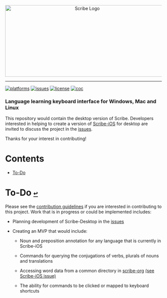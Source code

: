 <div align="center">
  <a href="https://github.com/scribe-org/Scribe-Desktop"><img src="https://raw.githubusercontent.com/scribe-org/Organization/main/logo/ScribeAppLogo.png" width=512 height=230 alt="Scribe Logo"></a>
</div>

---

[![platforms](https://img.shields.io/badge/platforms-Windows%20│%20macOS%20│%20Linux-999999.svg)](https://github.com/scribe-org/Scribe-Desktop)
[![issues](https://img.shields.io/github/issues/scribe-org/Scribe-Desktop)](https://github.com/scribe-org/Scribe-Desktop/issues)
[![license](https://img.shields.io/github/license/scribe-org/Scribe-Desktop.svg)](https://github.com/scribe-org/Scribe-Desktop/blob/main/LICENSE.txt)
[![coc](https://img.shields.io/badge/coc-Contributor%20Covenant-ff69b4.svg)](https://github.com/scribe-org/Scribe-Desktop/blob/main/.github/CODE_OF_CONDUCT.md)

<!-- Also available on [Android](https://github.com/scribe-org/Scribe-Android) and [iOS](https://github.com/scribe-org/Scribe-iOS). -->

### Language learning keyboard interface for Windows, Mac and Linux

This repository would contain the desktop version of Scribe. Developers interested in helping to create a version of [Scribe-iOS](https://github.com/scribe-org/Scribe-iOS) for desktop are invited to discuss the project in the [issues](https://github.com/scribe-org/Scribe-Desktop/issues).

Thanks for your interest in contributing!

# **Contents**<a id="contents"></a>

- [To-Do](#to-do)

# To-Do [`↩`](#contents) <a id="to-do"></a>

Please see the [contribution guidelines](https://github.com/scribe-org/Scribe-Desktop/blob/main/CONTRIBUTING.md) if you are interested in contributing to this project. Work that is in progress or could be implemented includes:

- Planning development of Scribe-Desktop in the [issues](https://github.com/scribe-org/Scribe-Desktop/issues)

- Creating an MVP that would include:

  - Noun and preposition annotation for any language that is currently in Scribe-iOS

  - Commands for querying the conjugations of verbs, plurals of nouns and translations

  - Accessing word data from a common directory in [scribe-org](https://github.com/scribe-org) [(see Scribe-iOS issue)](https://github.com/scribe-org/Scribe-iOS/issues/10)

  - The ability for commands to be clicked or mapped to keyboard shortcuts
